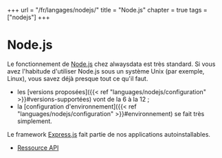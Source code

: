 +++
url = "/fr/langages/nodejs/"
title = "Node.js"
chapter = true
tags = ["nodejs"]
+++

# Node.js

Le fonctionnement de [Node.js](https://nodejs.org/) chez alwaysdata est très standard. Si vous avez l'habitude d'utiliser Node.js sous un système Unix (par exemple, Linux), vous savez déjà presque tout ce qu'il faut.

* les [versions proposées]({{< ref "languages/nodejs/configuration" >}}#versions-supportées) vont de la 6 à la 12 ;
* la [configuration d'environnement]({{< ref "languages/nodejs/configuration" >}}#environnement) se fait très simplement.

Le framework [Express.js](https://expressjs.com/fr/) fait partie de nos applications autoinstallables. 

* [Ressource API](https://api.alwaysdata.com/v1/environment/nodejs/doc/)
